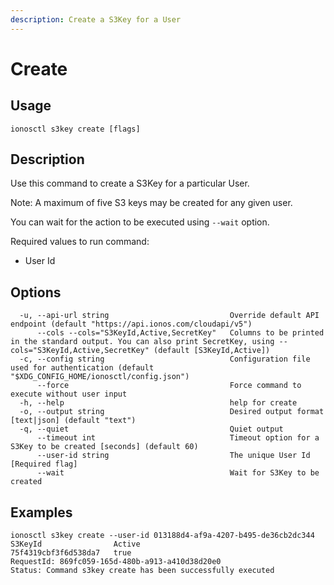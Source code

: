 ```yaml
---
description: Create a S3Key for a User
---
```


# Create

## Usage

```text
ionosctl s3key create [flags]
```

## Description

Use this command to create a S3Key for a particular User. 

Note: A maximum of five S3 keys may be created for any given user.

You can wait for the action to be executed using `--wait` option.

Required values to run command:
* User Id

## Options

```text
  -u, --api-url string                           Override default API endpoint (default "https://api.ionos.com/cloudapi/v5")
      --cols --cols="S3KeyId,Active,SecretKey"   Columns to be printed in the standard output. You can also print SecretKey, using --cols="S3KeyId,Active,SecretKey" (default [S3KeyId,Active])
  -c, --config string                            Configuration file used for authentication (default "$XDG_CONFIG_HOME/ionosctl/config.json")
      --force                                    Force command to execute without user input
  -h, --help                                     help for create
  -o, --output string                            Desired output format [text|json] (default "text")
  -q, --quiet                                    Quiet output
      --timeout int                              Timeout option for a S3Key to be created [seconds] (default 60)
      --user-id string                           The unique User Id [Required flag]
      --wait                                     Wait for S3Key to be created
```

## Examples

```text
ionosctl s3key create --user-id 013188d4-af9a-4207-b495-de36cb2dc344 
S3KeyId                Active
75f4319cbf3f6d538da7   true
RequestId: 869fc059-165d-480b-a913-a410d38d20e0
Status: Command s3key create has been successfully executed
```

